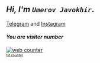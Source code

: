 ## ***Hi, I'm `Umerov Javokhir`***.

[Telegram](https://t.me/xedera1) and [Instagram](https://www.instagram.com/1xedera)

#### ***You are visiter number*** <br>
<a href="https://smallcounter.com"><a href="https://smallcounter.com"><img src="https://smallcounter.com/count.php?c_style=1&id=1647581952" border=0 alt="web counter"></a><br><a href="https://smallcounter.com" style="font-size:9px;">hit counter</a><br>
</a><br><a href="https://smallcounter.com" style="font-size:9px;"></a><br>

